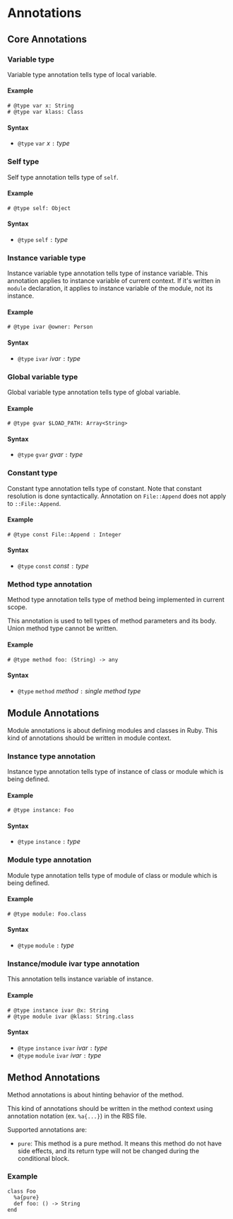 # Annotations

## Core Annotations

### Variable type

Variable type annotation tells type of local variable.

#### Example

```
# @type var x: String
# @type var klass: Class
```

#### Syntax

* `@type` `var` *x* `:` *type*

### Self type

Self type annotation tells type of `self`.

#### Example

```
# @type self: Object
```

#### Syntax

* `@type` `self` `:` *type*

### Instance variable type

Instance variable type annotation tells type of instance variable.
This annotation applies to instance variable of current context.
If it's written in `module` declaration, it applies to instance variable of the module, not its instance.

#### Example

```
# @type ivar @owner: Person
```

#### Syntax

* `@type` `ivar` *ivar* `:` *type*

### Global variable type

Global variable type annotation tells type of global variable.

#### Example

```
# @type gvar $LOAD_PATH: Array<String>
```

#### Syntax

* `@type` `gvar` *gvar* `:` *type*

### Constant type

Constant type annotation tells type of constant.
Note that constant resolution is done syntactically.
Annotation on `File::Append` does not apply to `::File::Append`.

#### Example

```
# @type const File::Append : Integer
```

#### Syntax

* `@type` `const` *const* `:` *type*

### Method type annotation

Method type annotation tells type of method being implemented in current scope.

This annotation is used to tell types of method parameters and its body.
Union method type cannot be written.

#### Example

```
# @type method foo: (String) -> any
```

#### Syntax

* `@type` `method` *method* `:` *single method type*

## Module Annotations

Module annotations is about defining modules and classes in Ruby.
This kind of annotations should be written in module context.

### Instance type annotation

Instance type annotation tells type of instance of class or module which is being defined.

#### Example

```
# @type instance: Foo
```

#### Syntax

* `@type` `instance` `:` *type*

### Module type annotation

Module type annotation tells type of module of class or module which is being defined.

#### Example

```
# @type module: Foo.class
```

#### Syntax

* `@type` `module` `:` *type*

### Instance/module ivar type annotation

This annotation tells instance variable of instance.

#### Example

```
# @type instance ivar @x: String
# @type module ivar @klass: String.class
```

#### Syntax

* `@type` `instance` `ivar` *ivar* `:` *type*
* `@type` `module` `ivar` *ivar* `:` *type*

## Method Annotations

Method annotations is about hinting behavior of the method.

This kind of annotations should be written in the method context using annotation notation (ex. `%a{...}`) in the RBS file.

Supported annotations are:

* `pure`: This method is a pure method.  It means this method do not have side effects, and its return type will not be changed during the conditional block.

### Example

```rbs
class Foo
  %a{pure}
  def foo: () -> String
end
```
